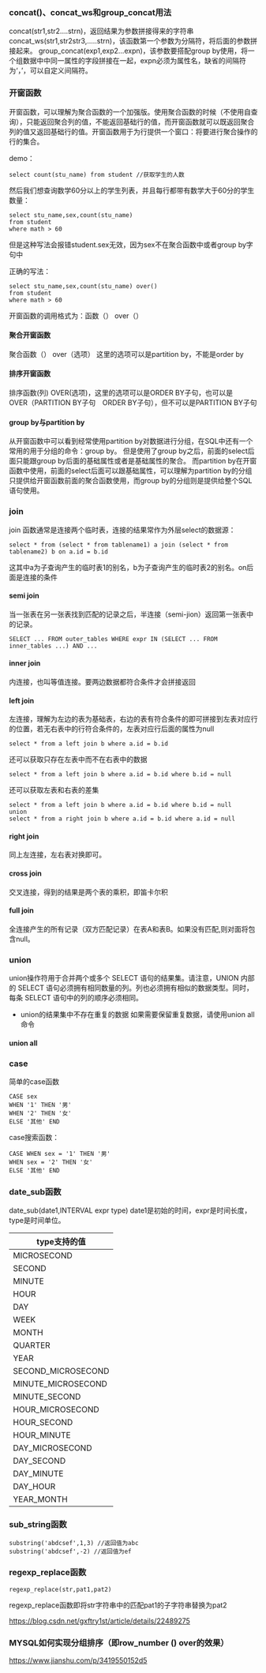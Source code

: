 ### concat()、concat_ws和group_concat用法
concat(str1,str2....strn)，返回结果为参数拼接得来的字符串
concat_ws(str1,str2str3,.....strn)，该函数第一个参数为分隔符，将后面的参数拼接起来。
group_concat(exp1,exp2...expn)，该参数要搭配group by使用，将一个组数据中中同一属性的字段拼接在一起，expn必须为属性名，缺省的间隔符为‘，’，可以自定义间隔符。


### 开窗函数
开窗函数，可以理解为聚合函数的一个加强版。使用聚合函数的时候（不使用自查询），只能返回聚合列的值，不能返回基础行的值，而开窗函数就可以既返回聚合列的值又返回基础行的值。开窗函数用于为行提供一个窗口：将要进行聚合操作的行的集合。

demo：
```
select count(stu_name) from student //获取学生的人数
```

然后我们想查询数学60分以上的学生列表，并且每行都带有数学大于60分的学生数量：
```
select stu_name,sex,count(stu_name)
from student 
where math > 60
```
但是这种写法会报错student.sex无效，因为sex不在聚合函数中或者group by字句中

正确的写法：
```
select stu_name,sex,count(stu_name) over()
from student 
where math > 60
```

开窗函数的调用格式为：函数（） over（）

#### 聚合开窗函数
聚合函数（） over（选项） 这里的选项可以是partition by，不能是order by



#### 排序开窗函数
排序函数(列) OVER(选项)，这里的选项可以是ORDER BY子句，也可以是　OVER（PARTITION BY子句　ORDER BY子句），但不可以是PARTITION BY子句

#### group by与partition by
从开窗函数中可以看到经常使用partition by对数据进行分组，在SQL中还有一个常用的用于分组的命令：group by。
但是使用了group by之后，前面的select后面只能跟group by后面的基础属性或者是基础属性的聚合。
而partition by在开窗函数中使用，前面的select后面可以跟基础属性，可以理解为partition by的分组只提供给开窗函数前面的聚合函数使用，而group by的分组则是提供给整个SQL语句使用。



### join
join 函数通常是连接两个临时表，连接的结果常作为外层select的数据源：
```
select * from (select * from tablename1) a join (select * from tablename2) b on a.id = b.id
```
这其中a为子查询产生的临时表1的别名，b为子查询产生的临时表2的别名。on后面是连接的条件

#### semi join
当一张表在另一张表找到匹配的记录之后，半连接（semi-jion）返回第一张表中的记录。
```
SELECT ... FROM outer_tables WHERE expr IN (SELECT ... FROM inner_tables ...) AND ...
```

#### inner join
内连接，也叫等值连接。要两边数据都符合条件才会拼接返回

#### left join 
左连接，理解为左边的表为基础表，右边的表有符合条件的即可拼接到左表对应行的位置，若无右表中的行符合条件的，左表对应行后面的属性为null
```
select * from a left join b where a.id = b.id
```

还可以获取只存在左表中而不在右表中的数据
```
select * from a left join b where a.id = b.id where b.id = null
```
还可以获取左表和右表的差集
```
select * from a left join b where a.id = b.id where b.id = null
union
select * from a right join b where a.id = b.id where a.id = null
```


#### right join
同上左连接，左右表对换即可。

#### cross join 
交叉连接，得到的结果是两个表的乘积，即笛卡尔积

#### full join
全连接产生的所有记录（双方匹配记录）在表A和表B。如果没有匹配,则对面将包含null。


### union
union操作符用于合并两个或多个 SELECT 语句的结果集。请注意，UNION 内部的 SELECT 语句必须拥有相同数量的列。列也必须拥有相似的数据类型。同时，每条 SELECT 语句中的列的顺序必须相同。
* union的结果集中不存在重复的数据 如果需要保留重复数据，请使用union all命令
#### union all

### case
简单的case函数
```
CASE sex
WHEN '1' THEN '男'
WHEN '2' THEN '女'
ELSE '其他' END
```

case搜索函数：
```
CASE WHEN sex = '1' THEN '男' 
WHEN sex = '2' THEN '女' 
ELSE '其他' END 
```

### date_sub函数
date_sub(date1,INTERVAL expr type)
date1是初始的时间，expr是时间长度，type是时间单位。

| type支持的值 
| --- 
|MICROSECOND
|SECOND
|MINUTE
|HOUR
|DAY
|WEEK
|MONTH
|QUARTER
|YEAR
|SECOND_MICROSECOND
|MINUTE_MICROSECOND
|MINUTE_SECOND
|HOUR_MICROSECOND
|HOUR_SECOND
|HOUR_MINUTE
|DAY_MICROSECOND
|DAY_SECOND
|DAY_MINUTE
|DAY_HOUR
|YEAR_MONTH


### sub_string函数
```
substring('abdcsef',1,3) //返回值为abc
substring('abdcsef',-2) //返回值为ef
```

### regexp_replace函数
```
regexp_replace(str,pat1,pat2)
```
regexp_replace函数即将str字符串中的匹配pat1的子字符串替换为pat2

https://blog.csdn.net/gxftry1st/article/details/22489275


### MYSQL如何实现分组排序（即row_number () over的效果）
https://www.jianshu.com/p/3419550152d5
